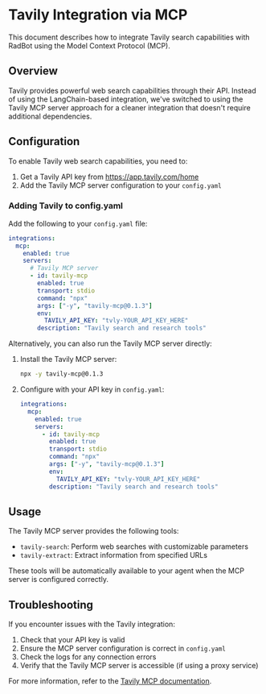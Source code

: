# Tavily Integration via MCP

This document describes how to integrate Tavily search capabilities with RadBot using the Model Context Protocol (MCP).

## Overview

Tavily provides powerful web search capabilities through their API. Instead of using the LangChain-based integration, we've switched to using the Tavily MCP server approach for a cleaner integration that doesn't require additional dependencies.

## Configuration

To enable Tavily web search capabilities, you need to:

1. Get a Tavily API key from https://app.tavily.com/home
2. Add the Tavily MCP server configuration to your `config.yaml`

### Adding Tavily to config.yaml

Add the following to your `config.yaml` file:

```yaml
integrations:
  mcp:
    enabled: true
    servers:
      # Tavily MCP server
      - id: tavily-mcp
        enabled: true
        transport: stdio
        command: "npx"
        args: ["-y", "tavily-mcp@0.1.3"]
        env:
          TAVILY_API_KEY: "tvly-YOUR_API_KEY_HERE"
        description: "Tavily search and research tools"
```

Alternatively, you can also run the Tavily MCP server directly:

1. Install the Tavily MCP server:
   ```bash
   npx -y tavily-mcp@0.1.3
   ```

2. Configure with your API key in `config.yaml`:
   ```yaml
   integrations:
     mcp:
       enabled: true
       servers:
         - id: tavily-mcp
           enabled: true
           transport: stdio
           command: "npx"
           args: ["-y", "tavily-mcp@0.1.3"]
           env:
             TAVILY_API_KEY: "tvly-YOUR_API_KEY_HERE"
           description: "Tavily search and research tools"
   ```

## Usage

The Tavily MCP server provides the following tools:

- `tavily-search`: Perform web searches with customizable parameters
- `tavily-extract`: Extract information from specified URLs

These tools will be automatically available to your agent when the MCP server is configured correctly.

## Troubleshooting

If you encounter issues with the Tavily integration:

1. Check that your API key is valid
2. Ensure the MCP server configuration is correct in `config.yaml`
3. Check the logs for any connection errors
4. Verify that the Tavily MCP server is accessible (if using a proxy service)

For more information, refer to the [Tavily MCP documentation](https://docs.tavily.com/documentation/mcp).